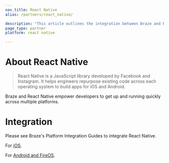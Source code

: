 ```yaml
---
nav_title: React Native
alias: /partners/react_native/

description: "This article outlines the integration between Braze and React Native, a JavaScript library developed by Facebook and Instagram."
page_type: partner
platform: react native

---
```

# About React Native

> React Native is a JavaScript library developed by Facebook and Instagram. It helps engineers repurpose existing code across each operating system to build apps for iOS and Android.

Braze and React Native empower developers to get up and running quickly across multiple platforms.

# Integration

Please see Braze's Platform Integration Guides to integrate React Native.

For [iOS]({{site.baseurl}}/developer_guide/platform_integration_guides/react_native/ios/sdk_integration/).

For [Android and FireOS]({{site.baseurl}}/developer_guide/platform_integration_guides/react_native/android_and_fireos/initial_sdk_setup/).
